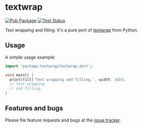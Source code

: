 # textwrap

[![Pub Package][pub_icon]][pub]
[![Test Status][test_ci_icon]][test_ci]

Text wrapping and filling. It's a pure port of [textwrap][textwrap] from Python.

## Usage

A simple usage example:

```dart
import 'package:textwrap/textwrap.dart';

void main() {
  print(fill('Text wrapping and filling.', width: 16));
  // Text wrapping
  // and filling.
}
```

## Features and bugs

Please file feature requests and bugs at the [issue tracker][tracker].

[pub_icon]: https://img.shields.io/pub/v/textwrap.svg
[pub]: https://pub.dev/packages/textwrap
[test_ci_icon]: https://github.com/ykmnkmi/textwrap.dart/actions/workflows/test.yaml/badge.svg
[test_ci]: https://github.com/ykmnkmi/textwrap.dart/actions/workflows/test.yaml
[textwrap]: https://github.com/python/cpython/blob/master/Lib/textwrap.py
[tracker]: https://github.com/ykmnkmi/textwrap.dart/issues
